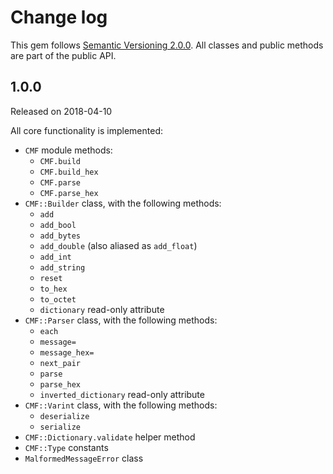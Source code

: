 Change log
====

This gem follows [Semantic Versioning 2.0.0](http://semver.org/spec/v2.0.0.html).
All classes and public methods are part of the public API.

1.0.0
----
Released on 2018-04-10

All core functionality is implemented:

- `CMF` module methods:
  - `CMF.build`
  - `CMF.build_hex`
  - `CMF.parse`
  - `CMF.parse_hex`
- `CMF::Builder` class, with the following methods:
  - `add`
  - `add_bool`
  - `add_bytes`
  - `add_double` (also aliased as `add_float`)
  - `add_int`
  - `add_string`
  - `reset`
  - `to_hex`
  - `to_octet`
  - `dictionary` read-only attribute
- `CMF::Parser` class, with the following methods:
  - `each`
  - `message=`
  - `message_hex=`
  - `next_pair`
  - `parse`
  - `parse_hex`
  - `inverted_dictionary` read-only attribute
- `CMF::Varint` class, with the following methods:
  - `deserialize`
  - `serialize`
- `CMF::Dictionary.validate` helper method
- `CMF::Type` constants
- `MalformedMessageError` class
